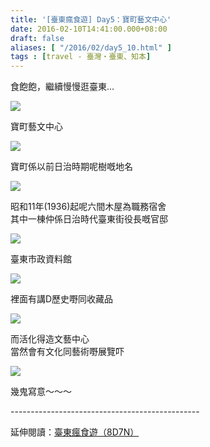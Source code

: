 ```yaml
---
title: '[臺東瘋食遊] Day5：寶町藝文中心'
date: 2016-02-10T14:41:00.000+08:00
draft: false
aliases: [ "/2016/02/day5_10.html" ]
tags : [travel - 臺灣・臺東、知本]
---
```


食飽飽，繼續慢慢逛臺東...  

[![](https://c2.staticflickr.com/6/5732/25314729999_6ee7588832_z.jpg)](https://c2.staticflickr.com/6/5732/25314729999_6ee7588832_z.jpg)

寶町藝文中心  

[![](https://c2.staticflickr.com/6/5634/25314728839_111c471349_z.jpg)](https://c2.staticflickr.com/6/5634/25314728839_111c471349_z.jpg)

寶町係以前日治時期呢樹嘅地名  

[![](https://c2.staticflickr.com/6/5553/22772002348_9ef2ea4b53_z.jpg)](https://c2.staticflickr.com/6/5553/22772002348_9ef2ea4b53_z.jpg)

昭和11年(1936)起呢六間木屋為職務宿舍  
其中一棟仲係日治時代臺東街役長嘅官邸  

[![](https://c2.staticflickr.com/6/5812/22772004018_04e8e7c10e_z.jpg)](https://c2.staticflickr.com/6/5812/22772004018_04e8e7c10e_z.jpg)

臺東市政資料館  

[![](https://c2.staticflickr.com/6/5588/30834030912_64d50c095c_z.jpg)](https://c2.staticflickr.com/6/5588/30834030912_64d50c095c_z.jpg)

裡面有講D歷史嘢同收藏品  

[![](https://c2.staticflickr.com/6/5721/22772000108_9e4c3e8e48_z.jpg)](https://c2.staticflickr.com/6/5721/22772000108_9e4c3e8e48_z.jpg)

而活化得造文藝中心  
當然會有文化同藝術嘢展覽吓  

[![](https://c2.staticflickr.com/6/5751/22772001148_6ebabb3931_z.jpg)](https://c2.staticflickr.com/6/5751/22772001148_6ebabb3931_z.jpg)

幾鬼寫意～～～  
  
\-----------------------------------------------  
  
延伸閱讀：[臺東瘋食遊（8D7N）](http://www.hidie.net/2016/03/8d7n.html)
